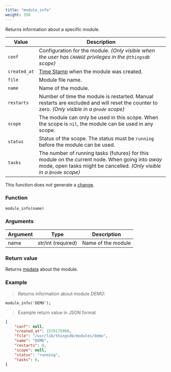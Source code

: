 ```yaml
---
title: "module_info"
weight: 350
---
```


Returns information about a specific module.

Value | Description
------- | -----------
`conf` | Configuration for the module. *(Only visible when the user has `CHANGE` privileges in the `@thingsdb` scope)*
`created_at` | [Time Stamp](https://wikipedia.org/wiki/Unix_time) when the module was created.
`file` | Module file name.
`name` | Name of the module.
`restarts` | Number of time the module is restarted. Manual restarts are excluded and will reset the counter to zero. *(Only visible in a `@node` scope)*
`scope` | The module can only be used in this scope. When the scope is `nil`, the module can be used in any scope.
`status` | Status of the scope. The status must be `running` before the module can be used.
`tasks` | The number of running tasks (futures) for this module on the current node. When going into *away* mode, open tasks might be cancelled. *(Only visible in a `@node` scope)*

This function does *not* generate a [change](../../overview/changes).

### Function

`module_info(name)`

### Arguments

Argument | Type | Description
--------- | ----------- | -----------
name | str/int (required) | Name of the module

### Return value

Returns [mpdata](../../data-types/mpdata) about the module.

### Example

> Returns information about module *DEMO*:

```thingsdb,syntax_only
module_info('DEMO');
```

> Example return value in JSON format

```json
{
    "conf": null,
    "created_at": 1579175900,
    "file": "/usr/lib/thingsdb/modules/demo",
    "name": "DEMO",
    "restarts": 0,
    "scope": null,
    "status": "running",
    "tasks": 0,
}
```
